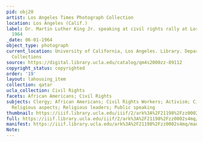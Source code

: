 ```yaml
---
pid: obj20
artist: Los Angeles Times Photograph Collection
location: Los Angeles (Calif.)
label: Dr. Martin Luther King Jr. speaking at civil rights rally at Los Angeles Coliseum,
  1964
_date: 06-01-1964
object_type: photograph
current_location: University of California, Los Angeles. Library. Department of Special
  Collections
source: https://digital.library.ucla.edu/catalog/qm4s2000zz-89112
copyright_status: copyrighted
order: '19'
layout: lahousing_item
collection: qatar
ucla_collection: Civil Rights
facets: African Americans; Civil Rights
subjects: Clergy; African Americans; Civil Rights Workers; Activism; Civil rights;
  Religious aspects; Religious leaders; Public speaking
thumbnail: https://iiif.library.ucla.edu/iiif/2/ark%3A%2F21198%2Fzz0002s4mq/full/250,/0/default.jpg
full: https://iiif.library.ucla.edu/iiif/2/ark%3A%2F21198%2Fzz0002s4mq/full/full/0/default.jpg
manifest: https://iiif.library.ucla.edu/ark%3A%2F21198%2Fzz0002s4mq/manifest
Note:
---
```

